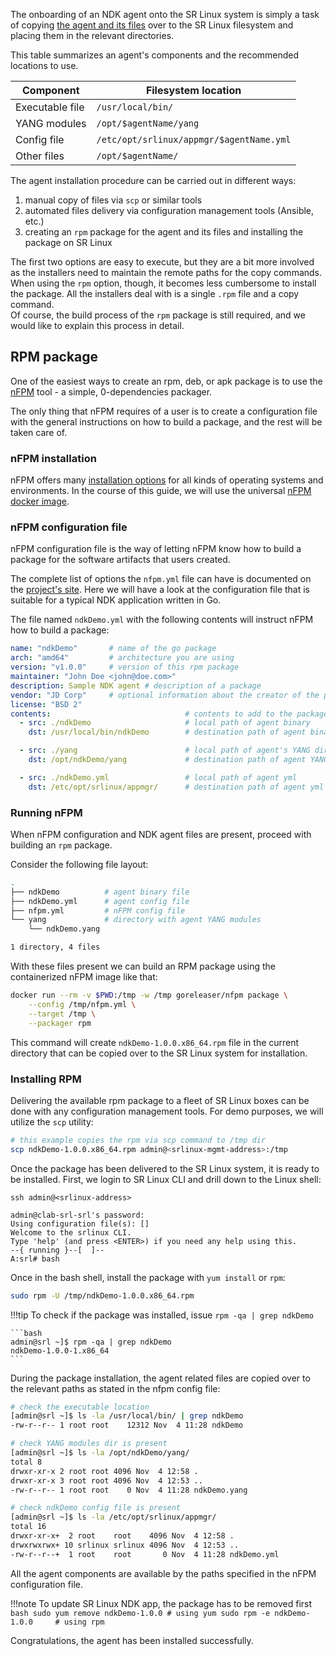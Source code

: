 The onboarding of an NDK agent onto the SR Linux system is simply a task of copying [the agent and its files](agent.md) over to the SR Linux filesystem and placing them in the relevant directories.

This table summarizes an agent's components and the recommended locations to use.

| Component       | Filesystem location                      |
| --------------- | ---------------------------------------- |
| Executable file | `/usr/local/bin/`                        |
| YANG modules    | `/opt/$agentName/yang`                   |
| Config file     | `/etc/opt/srlinux/appmgr/$agentName.yml` |
| Other files     | `/opt/$agentName/`                       |

The agent installation procedure can be carried out in different ways:

1. manual copy of files via `scp` or similar tools
2. automated files delivery via configuration management tools (Ansible, etc.)
3. creating an `rpm` package for the agent and its files and installing the package on SR Linux

The first two options are easy to execute, but they are a bit more involved as the installers need to maintain the remote paths for the copy commands. When using the `rpm` option, though, it becomes less cumbersome to install the package. All the installers deal with is a single `.rpm` file and a copy command.  
Of course, the build process of the `rpm` package is still required, and we would like to explain this process in detail.

## RPM package
One of the easiest ways to create an rpm, deb, or apk package is to use the [nFPM][nFPM] tool - a simple, 0-dependencies packager.

The only thing that nFPM requires of a user is to create a configuration file with the general instructions on how to build a package, and the rest will be taken care of.

### nFPM installation
nFPM offers many [installation options](https://nfpm.goreleaser.com/install/) for all kinds of operating systems and environments. In the course of this guide, we will use the universal [nFPM docker image](https://nfpm.goreleaser.com/install/#running-with-docker).

### nFPM configuration file
nFPM configuration file is the way of letting nFPM know how to build a package for the software artifacts that users created.

The complete list of options the `nfpm.yml` file can have is documented on the [project's site](https://nfpm.goreleaser.com/configuration/). Here we will have a look at the configuration file that is suitable for a typical NDK application written in Go.

The file named `ndkDemo.yml` with the following contents will instruct nFPM how to build a package:

```yaml
name: "ndkDemo"       # name of the go package
arch: "amd64"         # architecture you are using 
version: "v1.0.0"     # version of this rpm package
maintainer: "John Doe <john@doe.com>"
description: Sample NDK agent # description of a package
vendor: "JD Corp"     # optional information about the creator of the package
license: "BSD 2"
contents:                              # contents to add to the package
  - src: ./ndkDemo                     # local path of agent binary
    dst: /usr/local/bin/ndkDemo        # destination path of agent binary

  - src: ./yang                        # local path of agent's YANG directory
    dst: /opt/ndkDemo/yang             # destination path of agent YANG

  - src: ./ndkDemo.yml                 # local path of agent yml
    dst: /etc/opt/srlinux/appmgr/      # destination path of agent yml
```

### Running nFPM
When nFPM configuration and NDK agent files are present, proceed with building an `rpm` package.

Consider the following file layout:

```bash
.
├── ndkDemo          # agent binary file
├── ndkDemo.yml      # agent config file
├── nfpm.yml         # nFPM config file
└── yang             # directory with agent YANG modules
    └── ndkDemo.yang

1 directory, 4 files
```

With these files present we can build an RPM package using the containerized nFPM image like that:

```bash
docker run --rm -v $PWD:/tmp -w /tmp goreleaser/nfpm package \
    --config /tmp/nfpm.yml \
    --target /tmp \
    --packager rpm
```

This command will create `ndkDemo-1.0.0.x86_64.rpm` file in the current directory that can be copied over to the SR Linux system for installation.

### Installing RPM
Delivering the available rpm package to a fleet of SR Linux boxes can be done with any configuration management tools. For demo purposes, we will utilize the `scp` utility:

```bash
# this example copies the rpm via scp command to /tmp dir
scp ndkDemo-1.0.0.x86_64.rpm admin@<srlinux-mgmt-address>:/tmp
```

Once the package has been delivered to the SR Linux system, it is ready to be installed. First, we login to SR Linux CLI and drill down to the Linux shell:

```
ssh admin@<srlinux-address>

admin@clab-srl-srl's password: 
Using configuration file(s): []
Welcome to the srlinux CLI.
Type 'help' (and press <ENTER>) if you need any help using this.
--{ running }--[  ]--
A:srl# bash
```

Once in the bash shell, install the package with `yum install` or `rpm`:

```bash
sudo rpm -U /tmp/ndkDemo-1.0.0.x86_64.rpm
```

!!!tip
    To check if the package was installed, issue `rpm -qa | grep ndkDemo`

    ```bash
    admin@srl ~]$ rpm -qa | grep ndkDemo
    ndkDemo-1.0.0-1.x86_64
    ```

During the package installation, the agent related files are copied over to the relevant paths as stated in the nfpm config file:

```bash
# check the executable location
[admin@srl ~]$ ls -la /usr/local/bin/ | grep ndkDemo
-rw-r--r-- 1 root root    12312 Nov  4 11:28 ndkDemo

# check YANG modules dir is present
[admin@srl ~]$ ls -la /opt/ndkDemo/yang/
total 8
drwxr-xr-x 2 root root 4096 Nov  4 12:58 .
drwxr-xr-x 3 root root 4096 Nov  4 12:53 ..
-rw-r--r-- 1 root root    0 Nov  4 11:28 ndkDemo.yang

# check ndkDemo config file is present
[admin@srl ~]$ ls -la /etc/opt/srlinux/appmgr/
total 16
drwxr-xr-x+  2 root    root    4096 Nov  4 12:58 .
drwxrwxrwx+ 10 srlinux srlinux 4096 Nov  4 12:53 ..
-rw-r--r--+  1 root    root       0 Nov  4 11:28 ndkDemo.yml
```

All the agent components are available by the paths specified in the nFPM configuration file.

!!!note
    To update SR Linux NDK app, the package has to be removed first
    ```bash
    sudo yum remove ndkDemo-1.0.0 # using yum
    sudo rpm -e ndkDemo-1.0.0     # using rpm
    ```

Congratulations, the agent has been installed successfully.

[nFPM]: https://nfpm.goreleaser.com/